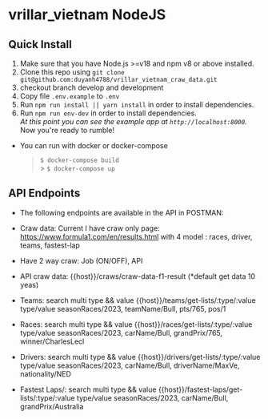 # vrillar_vietnam NodeJS

## Quick Install

1.  Make sure that you have Node.js >=v18 and npm v8 or above installed.
2.  Clone this repo using `git clone git@github.com:duyanh4788/vrillar_vietnam_craw_data.git`
3.  checkout branch develop and development
4.  Copy file `.env.example` to `.env`
5.  Run `npm run install || yarn install` in order to install dependencies.<br />
6.  Run `npm run env-dev` in order to install dependencies.<br />
    _At this point you can see the example app at `http://localhost:8000`._
    Now you're ready to rumble!

- You can run with docker or docker-compose
  > `$ docker-compose build` <br> > `$ docker-compose up` <br>

## API Endpoints

- The following endpoints are available in the API in POSTMAN:
- Craw data: Current I have craw only page: https://www.formula1.com/en/results.html
  with 4 model : races, driver, teams, fastest-lap
- Have 2 way craw: Job (ON/OFF), API
- API craw data: {{host}}/craws/craw-data-f1-result (\*default get data 10 yeas)
- Teams: search multi type && value
  {{host}}/teams/get-lists/:type/:value
  type/value
  seasonRaces/2023, teamName/Bull, pts/765, pos/1

- Races: search multi type && value
  {{host}}/races/get-lists/:type/:value
  type/value
  seasonRaces/2023, carName/Bull, grandPrix/765, winner/CharlesLecl

- Drivers: search multi type && value
  {{host}}/drivers/get-lists/:type/:value
  type/value
  seasonRaces/2023, carName/Bull, driverName/MaxVe, nationality/NED

- Fastest Laps/: search multi type && value
  {{host}}/fastest-laps/get-lists/:type/:value
  type/value
  seasonRaces/2023, carName/Bull, grandPrix/Australia
